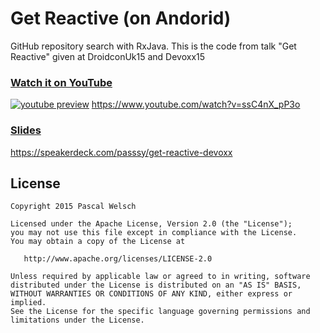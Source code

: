 # Get Reactive (on Andorid)
GitHub repository search with RxJava. This is the code from talk "Get Reactive" given at DroidconUk15 and Devoxx15

### [Watch it on YouTube](https://www.youtube.com/watch?v=ssC4nX_pP3o)

[![youtube preview](https://raw.githubusercontent.com/passsy/android-GetReactive/master/app/src/main/res/drawable-nodpi/devoxx_preview.jpg)](https://www.youtube.com/watch?v=ssC4nX_pP3o)
https://www.youtube.com/watch?v=ssC4nX_pP3o

### [Slides](https://speakerdeck.com/passsy/get-reactive-devoxx)

https://speakerdeck.com/passsy/get-reactive-devoxx

## License

    Copyright 2015 Pascal Welsch

    Licensed under the Apache License, Version 2.0 (the "License");
    you may not use this file except in compliance with the License.
    You may obtain a copy of the License at

       http://www.apache.org/licenses/LICENSE-2.0

    Unless required by applicable law or agreed to in writing, software
    distributed under the License is distributed on an "AS IS" BASIS,
    WITHOUT WARRANTIES OR CONDITIONS OF ANY KIND, either express or implied.
    See the License for the specific language governing permissions and
    limitations under the License.
    




